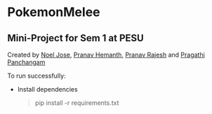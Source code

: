 # PokemonMelee
## Mini-Project for Sem 1 at PESU
Created by [Noel Jose](https://github.com/NJWasTaken), [Pranav Hemanth](https://github.com/Pranavh-2004), [Pranav Rajesh](https://github.com/pranav-rn) and [Pragathi Panchangam](https://github.com/pragathip005)

To run successfully:
- Install dependencies
  > pip install -r requirements.txt
